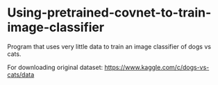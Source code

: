 # Using-pretrained-covnet-to-train-image-classifier
Program that uses very little data to train an image classifier of dogs vs cats.

For downloading original dataset: https://www.kaggle.com/c/dogs-vs-cats/data
